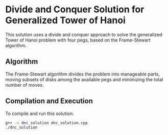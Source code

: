 # Divide and Conquer Solution for Generalized Tower of Hanoi

This solution uses a divide and conquer approach to solve the generalized Tower of Hanoi problem with four pegs, based on the Frame-Stewart algorithm.

## Algorithm

The Frame-Stewart algorithm divides the problem into manageable parts, moving subsets of disks among the available pegs and minimizing the total number of moves.

## Compilation and Execution

To compile and run this solution:

```bash
g++ -o dnc_solution dnc_solution.cpp
./dnc_solution